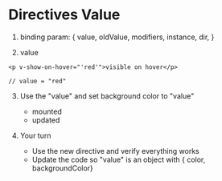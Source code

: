 # Directives Value

1. binding param: {
    value,
    oldValue,
    modifiers,
    instance,
    dir,
}

2. value

```
<p v-show-on-hover="'red'">visible on hover</p>

// value = "red"
```

3. Use the "value" and set background color to "value"
    - mounted
    - updated

4. Your turn
    - Use the new directive and verify everything works
    - Update the code so "value" is an object with
    { color, backgroundColor}

